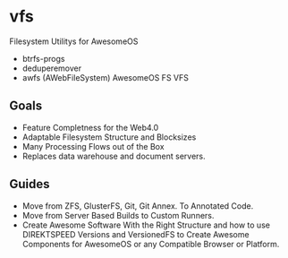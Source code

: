 # vfs
Filesystem Utilitys for AwesomeOS

- btrfs-progs
- deduperemover
- awfs (AWebFileSystem) AwesomeOS FS VFS


## Goals
- Feature Completness for the Web4.0 
- Adaptable Filesystem Structure and Blocksizes
- Many Processing Flows out of the Box
- Replaces data warehouse and document servers.


## Guides
- Move from ZFS, GlusterFS, Git, Git Annex. To Annotated Code.
- Move from Server Based Builds to Custom Runners. 
- Create Awesome Software With the Right Structure and how to use DIREKTSPEED Versions and VersionedFS to Create Awesome Components for AwesomeOS or any Compatible Browser or Platform.

